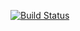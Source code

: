 [![Build Status](https://travis-ci.com/s2wu/CSE110-Lab5.svg?token=jai5JRe2Y9QAaTLzyneq&branch=main)](https://travis-ci.com/s2wu/CSE110-Lab5)